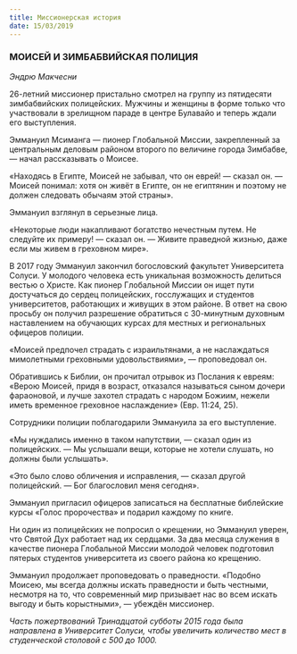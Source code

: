 ```yaml
---
title: Миссионерская история
date: 15/03/2019
---
```


### МОИСЕЙ И ЗИМБАБВИЙСКАЯ ПОЛИЦИЯ

_Эндрю Макчесни_

26-летний миссионер пристально смотрел на группу из пятидесяти зимбабвийских полицейских. Мужчины и женщины в форме только что участвовали в зрелищном параде в центре Булавайо и теперь ждали его выступления.

Эммануил Мсиманга — пионер Глобальной Миссии, закрепленный за центральным деловым районом второго по величине города Зимбабве, — начал рассказывать о Моисее.

«Находясь в Египте, Моисей не забывал, что он еврей! — сказал он. — Моисей понимал: хотя он живёт в Египте, он не египтянин и поэтому не должен следовать обычаям этой страны».

Эммануил взглянул в серьезные лица.

«Некоторые люди накапливают богатство нечестным путем. Не следуйте их примеру! — сказал он. — Живите праведной жизнью, даже если мы живем в греховном мире».

В 2017 году Эммануил закончил богословский факультет Университета Солуси. У молодого человека есть уникальная возможность делиться вестью о Христе. Как пионер Глобальной Миссии он ищет пути достучаться до сердец полицейских, госслужащих и студентов университетов, работающих и живущих в этом районе. В ответ на свою просьбу он получил разрешение обратиться с 30-минутным духовным наставлением на обучающих курсах для местных и региональных офицеров полиции.

«Моисей предпочел страдать с израильтянами, а не наслаждаться мимолетными греховными удовольствиями», — проповедовал он.

Обратившись к Библии, он прочитал отрывок из Послания к евреям: «Верою Моисей, придя в возраст, отказался называться сыном дочери фараоновой, и лучше захотел страдать с народом Божиим, нежели иметь временное греховное наслаждение» (Евр. 11:24, 25).

Сотрудники полиции поблагодарили Эммануила за его выступление.

«Мы нуждались именно в таком напутствии, — сказал один из полицейских. — Мы услышали вещи, которые не хотели слушать, но должны были услышать».

«Это было слово обличения и исправления, — сказал другой полицейский. — Бог благословил меня сегодня».

Эммануил пригласил офицеров записаться на бесплатные библейские курсы «Голос пророчества» и подарил каждому по книге.

Ни один из полицейских не попросил о крещении, но Эммануил уверен, что Святой Дух работает над их сердцами. За два месяца служения в качестве пионера Глобальной Миссии молодой человек подготовил пятерых студентов университета из своего района ко крещению.

Эммануил продолжает проповедовать о праведности. «Подобно Моисею, мы всегда должны искать праведности и быть честными, несмотря на то, что современный мир призывает нас во всем искать выгоду и быть корыстными», — убеждён миссионер.

_Часть пожертвований Тринадцатой субботы 2015 года была направлена в Университет Солуси, чтобы увеличить количество мест в студенческой столовой с 500 до 1000._
